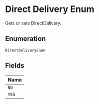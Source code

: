 
# Direct Delivery Enum

Gets or sets DirectDelivery.

## Enumeration

`DirectDeliveryEnum`

## Fields

| Name |
|  --- |
| `NO` |
| `YES` |

